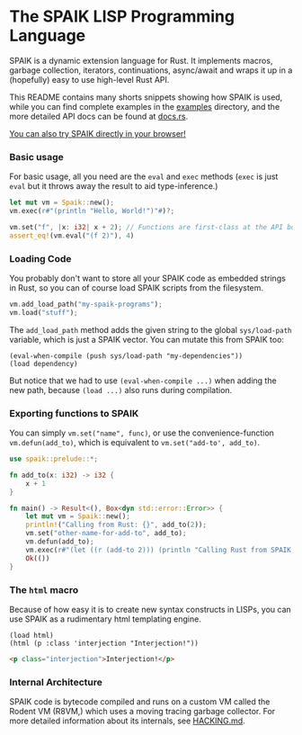 The SPAIK LISP Programming Language
===================================

SPAIK is a dynamic extension language for Rust. It implements macros, garbage
collection, iterators, continuations, async/await and wraps it up in a
(hopefully) easy to use high-level Rust API.

This README contains many shorts snippets showing how SPAIK is used, while you
can find complete examples in the [examples](examples) directory, and the more
detailed API docs can be found at [docs.rs](https://docs.rs/spaik/latest/spaik/).

[You can also try SPAIK directly in your
browser!](https://snyball.github.io/spaik-site/)

### Basic usage

For basic usage, all you need are the `eval` and `exec` methods (`exec` is just
`eval` but it throws away the result to aid type-inference.)

``` rust
let mut vm = Spaik::new();
vm.exec(r#"(println "Hello, World!")"#)?;

vm.set("f", |x: i32| x + 2); // Functions are first-class at the API boundary!
assert_eq!(vm.eval("(f 2)"), 4)
```

### Loading Code

You probably don't want to store all your SPAIK code as embedded strings in Rust,
so you can of course load SPAIK scripts from the filesystem.

``` rust
vm.add_load_path("my-spaik-programs");
vm.load("stuff");
```

The `add_load_path` method adds the given string to the global `sys/load-path`
variable, which is just a SPAIK vector. You can mutate this from SPAIK too:

``` common-lisp
(eval-when-compile (push sys/load-path "my-dependencies"))
(load dependency)
```

But notice that we had to use `(eval-when-compile ...)` when adding the new
path, because `(load ...)` also runs during compilation.

### Exporting functions to SPAIK

You can simply `vm.set("name", func)`, or use the convenience-function
`vm.defun(add_to)`, which is equivalent to `vm.set("add-to', add_to)`.

``` rust
use spaik::prelude::*;

fn add_to(x: i32) -> i32 {
    x + 1
}

fn main() -> Result<(), Box<dyn std::error::Error>> {
    let mut vm = Spaik::new();
    println!("Calling from Rust: {}", add_to(2));
    vm.set("other-name-for-add-to", add_to);
    vm.defun(add_to);
    vm.exec(r#"(let ((r (add-to 2))) (println "Calling Rust from SPAIK: {r}"))"#)?;
    Ok(())
}
```

### The `html` macro

Because of how easy it is to create new syntax constructs in LISPs, you can
use SPAIK as a rudimentary html templating engine.

``` common-lisp
(load html)
(html (p :class 'interjection "Interjection!"))
```

``` html
<p class="interjection">Interjection!</p>
```


### Internal Architecture

SPAIK code is bytecode compiled and runs on a custom VM called the Rodent VM
(R8VM,) which uses a moving tracing garbage collector. For more detailed
information about its internals, see [HACKING.md](HACKING.md).

